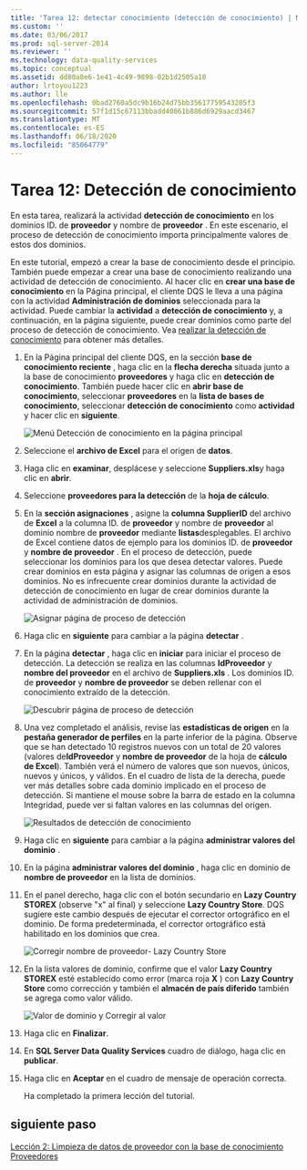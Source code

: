 ```yaml
---
title: 'Tarea 12: detectar conocimiento (detección de conocimiento) | Microsoft Docs'
ms.custom: ''
ms.date: 03/06/2017
ms.prod: sql-server-2014
ms.reviewer: ''
ms.technology: data-quality-services
ms.topic: conceptual
ms.assetid: dd80a8e6-1e41-4c49-9898-02b1d2505a10
author: lrtoyou1223
ms.author: lle
ms.openlocfilehash: 0bad2760a5dc9b16b24d75bb35617759543205f3
ms.sourcegitcommit: 57f1d15c67113bbadd40861b886d6929aacd3467
ms.translationtype: MT
ms.contentlocale: es-ES
ms.lasthandoff: 06/18/2020
ms.locfileid: "85064779"
---
```

# <a name="task-12-discovering-knowledge-knowledge-discovery"></a>Tarea 12: Detección de conocimiento
  En esta tarea, realizará la actividad **detección de conocimiento** en los dominios ID. de **proveedor** y nombre de **proveedor** . En este escenario, el proceso de detección de conocimiento importa principalmente valores de estos dos dominios.  
  
 En este tutorial, empezó a crear la base de conocimiento desde el principio. También puede empezar a crear una base de conocimiento realizando una actividad de detección de conocimiento. Al hacer clic en **crear una base de conocimiento** en la Página principal, el cliente DQS le lleva a una página con la actividad **Administración de dominios** seleccionada para la actividad. Puede cambiar la **actividad** a **detección de conocimiento** y, a continuación, en la página siguiente, puede crear dominios como parte del proceso de detección de conocimiento. Vea [realizar la detección de conocimiento](https://msdn.microsoft.com/library/hh510398.aspx) para obtener más detalles.  
  
1.  En la Página principal del cliente DQS, en la sección **base de conocimiento reciente** , haga clic en la **flecha derecha** situada junto a la base de conocimiento **proveedores** y haga clic en **detección de conocimiento**. También puede hacer clic en **abrir base de conocimiento**, seleccionar **proveedores** en la **lista de bases de conocimiento**, seleccionar **detección de conocimiento** como **actividad** y hacer clic en **siguiente**.  
  
     ![Menú Detección de conocimiento en la página principal](../../2014/tutorials/media/et-discoveringknowledge-01.jpg "Menú Detección de conocimiento en la página principal")  
  
2.  Seleccione el **archivo de Excel** para el origen de **datos**.  
  
3.  Haga clic en **examinar**, desplácese y seleccione **Suppliers.xls**y haga clic en **abrir**.  
  
4.  Seleccione **proveedores para la detección** de la **hoja de cálculo**.  
  
5.  En la **sección asignaciones** , asigne la **columna SupplierID** del archivo de **Excel** a la columna ID. de **proveedor** y nombre de **proveedor** al dominio nombre de **proveedor** mediante **listas**desplegables. El archivo de Excel contiene datos de ejemplo para los dominios ID. de **proveedor** y **nombre de proveedor** . En el proceso de detección, puede seleccionar los dominios para los que desea detectar valores. Puede crear dominios en esta página y asignar las columnas de origen a esos dominios. No es infrecuente crear dominios durante la actividad de detección de conocimiento en lugar de crear dominios durante la actividad de administración de dominios.  
  
     ![Asignar página de proceso de detección](../../2014/tutorials/media/et-discoveringknowledge-02.jpg "Asignar página de proceso de detección")  
  
6.  Haga clic en **siguiente** para cambiar a la página **detectar** .  
  
7.  En la página **detectar** , haga clic en **iniciar** para iniciar el proceso de detección. La detección se realiza en las columnas **IdProveedor** y **nombre del proveedor** en el archivo de **Suppliers.xls** . Los dominios ID. de **proveedor** y **nombre de proveedor** se deben rellenar con el conocimiento extraído de la detección.  
  
     ![Descubrir página de proceso de detección](../../2014/tutorials/media/et-discoveringknowledge-03.jpg "Descubrir página de proceso de detección")  
  
8.  Una vez completado el análisis, revise las **estadísticas de origen** en la **pestaña generador de perfiles** en la parte inferior de la página. Observe que se han detectado 10 registros nuevos con un total de 20 valores (valores de**IdProveedor** y **nombre de proveedor** de la hoja de **cálculo de Excel**). También verá el número de valores que son nuevos, únicos, nuevos y únicos, y válidos. En el cuadro de lista de la derecha, puede ver más detalles sobre cada dominio implicado en el proceso de detección. Si mantiene el mouse sobre la barra de estado en la columna Integridad, puede ver si faltan valores en las columnas del origen.  
  
     ![Resultados de detección de conocimiento](../../2014/tutorials/media/et-discoveringknowledge-04.jpg "Resultados de detección de conocimiento")  
  
9. Haga clic en **siguiente** para cambiar a la página **administrar valores del dominio** .  
  
10. En la página **administrar valores del dominio** , haga clic en dominio de **nombre de proveedor** en la lista de dominios.  
  
11. En el panel derecho, haga clic con el botón secundario en **Lazy Country STOREX** (observe "x" al final) y seleccione **Lazy Country Store**. DQS sugiere este cambio después de ejecutar el corrector ortográfico en el dominio. De forma predeterminada, el corrector ortográfico está habilitado en los dominios que crea.  
  
     ![Corregir nombre de proveedor- Lazy Country Store](../../2014/tutorials/media/et-discoveringknowledge-05.jpg "Corregir nombre de proveedor- Lazy Country Store")  
  
12. En la lista valores de dominio, confirme que el valor **Lazy Country STOREX** esté establecido como error (marca roja **X** ) con **Lazy Country Store** como corrección y también el **almacén de país diferido** también se agrega como valor válido.  
  
     ![Valor de dominio y Corregir al valor](../../2014/tutorials/media/et-discoveringknowledge-06.jpg "Valor de dominio y Corregir al valor")  
  
13. Haga clic en **Finalizar**.  
  
14. En **SQL Server Data Quality Services** cuadro de diálogo, haga clic en **publicar**.  
  
15. Haga clic en **Aceptar** en el cuadro de mensaje de operación correcta.  
  
     Ha completado la primera lección del tutorial.  
  
## <a name="next-step"></a>siguiente paso  
 [Lección 2: Limpieza de datos de proveedor con la base de conocimiento Proveedores](../../2014/tutorials/lesson-2-cleansing-supplier-data-using-the-suppliers-knowledge-base.md)  
  
  
